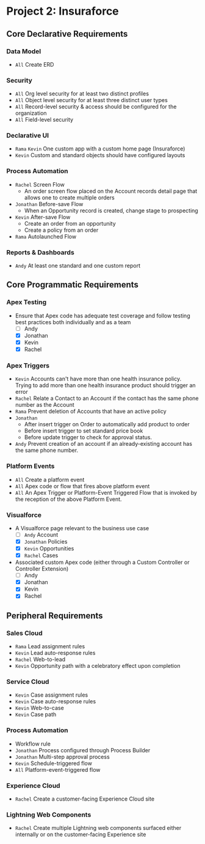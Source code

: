 # Project 2: Insuraforce

## Core Declarative Requirements

### Data Model
  * `All` Create ERD 
  
### Security
  * `All` Org level security for at least two distinct profiles 
  * `All` Object level security for at least three distinct user types 
  * `All` Record-level security & access should be configured for the organization 
  * `All` Field-level security 

### Declarative UI
  * `Rama` `Kevin` One custom app with a custom home page (Insuraforce) 
  * `Kevin` Custom and standard objects should have configured layouts 

### Process Automation
  * `Rachel` Screen Flow 
    - An order screen flow placed on the Account records detail page that allows one to create multiple orders
  * `Jonathan` Before-save Flow 
    - When an Opportunity record is created, change stage to prospecting
  * `Kevin` After-save Flow 
    - Create an order from an opportunity
    - Create a policy from an order
  * `Rama` Autolaunched Flow 

### Reports & Dashboards
  * `Andy` At least one standard and one custom report

## Core Programmatic Requirements
  
### Apex Testing
  * Ensure that Apex code has adequate test coverage and follow testing best practices both individually and as a team
    - [ ] Andy
    - [X] Jonathan
    - [X] Kevin
    - [X] Rachel

### Apex Triggers
  * `Kevin` Accounts can't have more than one health insurance policy. Trying to add more than one health insurance product should trigger an error 
  * `Rachel` Relate a Contact to an Account if the contact has the same phone number as the Account 
  * `Rama` Prevent deletion of Accounts that have an active policy 
  * `Jonathan`
    - After insert trigger on Order to automatically add product to order
    - Before insert trigger to set standard price book
    - Before update trigger to check for approval status.
  * `Andy` Prevent creation of an account if an already-existing account has the same phone number.
  
### Platform Events
  * `All` Create a platform event
  * `All` Apex code or flow that fires above platform event
  * `All` An Apex Trigger or Platform-Event Triggered Flow that is invoked by the reception of the above Platform Event.

### Visualforce
  * A Visualforce page relevant to the business use case
    - [ ] `Andy` Account
    - [X] `Jonathan` Policies
    - [X] `Kevin` Opportunities
    - [X] `Rachel` Cases
  * Associated custom Apex code (either through a Custom Controller or Controller Extension)
    - [ ] Andy
    - [X] Jonathan
    - [X] Kevin
    - [X] Rachel

## Peripheral Requirements

### Sales Cloud
  * `Rama` Lead assignment rules
  * `Kevin` Lead auto-response rules
  * `Rachel` Web-to-lead
  * `Kevin` Opportunity path with a celebratory effect upon completion

### Service Cloud
  * `Kevin` Case assignment rules
  * `Kevin` Case auto-response rules
  * `Kevin` Web-to-case
  * `Kevin` Case path

### Process Automation
  * Workflow rule
  * `Jonathan` Process configured through Process Builder
  * `Jonathan` Multi-step approval process
  * `Kevin` Schedule-triggered flow
  * `All` Platform-event-triggered flow

### Experience Cloud
  * `Rachel` Create a customer-facing Experience Cloud site
  
### Lightning Web Components
  * `Rachel` Create multiple Lightning web components surfaced either internally or on the customer-facing Experience site
